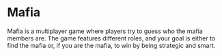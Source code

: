 # Mafia
Mafia is a multiplayer game where players try to guess who the mafia members are. The game features different roles, and your goal is either to find the mafia or, if you are the mafia, to win by being strategic and smart.

